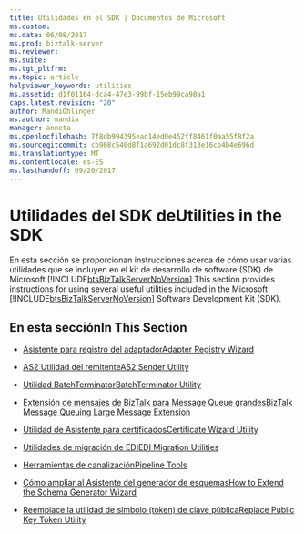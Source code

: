 ```yaml
---
title: Utilidades en el SDK | Documentos de Microsoft
ms.custom: 
ms.date: 06/08/2017
ms.prod: biztalk-server
ms.reviewer: 
ms.suite: 
ms.tgt_pltfrm: 
ms.topic: article
helpviewer_keywords: utilities
ms.assetid: d1f01164-dca4-47e3-99bf-15eb99ca98a1
caps.latest.revision: "20"
author: MandiOhlinger
ms.author: mandia
manager: anneta
ms.openlocfilehash: 7f8db994395ead14ed0e452ff8461f0aa55f8f2a
ms.sourcegitcommit: cb908c540d8f1a692d01dc8f313e16cb4b4e696d
ms.translationtype: MT
ms.contentlocale: es-ES
ms.lasthandoff: 09/20/2017
---
```

# <a name="utilities-in-the-sdk"></a><span data-ttu-id="f3841-102">Utilidades del SDK de</span><span class="sxs-lookup"><span data-stu-id="f3841-102">Utilities in the SDK</span></span>
<span data-ttu-id="f3841-103">En esta sección se proporcionan instrucciones acerca de cómo usar varias utilidades que se incluyen en el kit de desarrollo de software (SDK) de Microsoft [!INCLUDE[btsBizTalkServerNoVersion](../includes/btsbiztalkservernoversion-md.md)].</span><span class="sxs-lookup"><span data-stu-id="f3841-103">This section provides instructions for using several useful utilities included in the Microsoft [!INCLUDE[btsBizTalkServerNoVersion](../includes/btsbiztalkservernoversion-md.md)] Software Development Kit (SDK).</span></span>  
  
## <a name="in-this-section"></a><span data-ttu-id="f3841-104">En esta sección</span><span class="sxs-lookup"><span data-stu-id="f3841-104">In This Section</span></span>  
  
-   [<span data-ttu-id="f3841-105">Asistente para registro del adaptador</span><span class="sxs-lookup"><span data-stu-id="f3841-105">Adapter Registry Wizard</span></span>](../core/adapter-registry-wizard.md)  
  
-   [<span data-ttu-id="f3841-106">AS2 Utilidad del remitente</span><span class="sxs-lookup"><span data-stu-id="f3841-106">AS2 Sender Utility</span></span>](../core/as2-sender-utility.md)  
  
-   [<span data-ttu-id="f3841-107">Utilidad BatchTerminator</span><span class="sxs-lookup"><span data-stu-id="f3841-107">BatchTerminator Utility</span></span>](../core/batchterminator-utility.md)  
  
-   [<span data-ttu-id="f3841-108">Extensión de mensajes de BizTalk para Message Queue grandes</span><span class="sxs-lookup"><span data-stu-id="f3841-108">BizTalk Message Queuing Large Message Extension</span></span>](../core/biztalk-message-queuing-large-message-extension.md)  
  
-   [<span data-ttu-id="f3841-109">Utilidad de Asistente para certificados</span><span class="sxs-lookup"><span data-stu-id="f3841-109">Certificate Wizard Utility</span></span>](../core/certificate-wizard-utility.md)  
  
-   [<span data-ttu-id="f3841-110">Utilidades de migración de EDI</span><span class="sxs-lookup"><span data-stu-id="f3841-110">EDI Migration Utilities</span></span>](../core/edi-migration-utilities.md)  
  
-   [<span data-ttu-id="f3841-111">Herramientas de canalización</span><span class="sxs-lookup"><span data-stu-id="f3841-111">Pipeline Tools</span></span>](../core/pipeline-tools.md)  
  
-   [<span data-ttu-id="f3841-112">Cómo ampliar al Asistente del generador de esquemas</span><span class="sxs-lookup"><span data-stu-id="f3841-112">How to Extend the Schema Generator Wizard</span></span>](../core/how-to-extend-the-schema-generator-wizard.md)  
  
-   [<span data-ttu-id="f3841-113">Reemplace la utilidad de símbolo (token) de clave pública</span><span class="sxs-lookup"><span data-stu-id="f3841-113">Replace Public Key Token Utility</span></span>](../core/replace-public-key-token-utility.md)